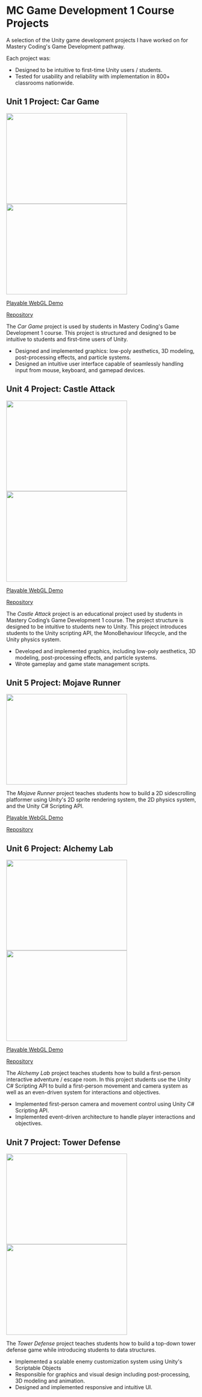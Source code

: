 # MC Game Development 1 Course Projects

A selection of the Unity game development projects I have worked on for Mastery Coding's Game Development pathway.

Each project was:
* Designed to be intuitive to first-time Unity users / students.
* Tested for usability and reliability with implementation in 800+ classrooms nationwide.

## Unit 1 Project: Car Game

<div display=flex flexDirection=row justifyContent=center> 
  <img src="https://github.com/torbenwb/torbenwb/blob/main/assets/gd1-unit-1/u1-1.gif" width=320 height=240/>
  <img src="https://github.com/torbenwb/torbenwb/blob/main/assets/gd1-unit-1/u1-2.gif" width=320 height=240/>
</div>

[Playable WebGL Demo](https://torbenwb.github.io/mc-gd1-unit-1-webgl-build/)

[Repository](https://github.com/torbenwb/mc-gd1-unit-1)

The *Car Game* project is used by students in Mastery Coding's Game Development 1 course. This project is structured and designed to be intuitive to students and first-time users of Unity.

* Designed and implemented graphics: low-poly aesthetics, 3D modeling, post-processing effects, and particle systems.
* Designed an intuitive user interface capable of seamlessly handling input from mouse, keyboard, and gamepad devices.

## Unit 4 Project: Castle Attack

<div display=flex flexDirection=row justifyContent=center> 
  <img src="https://github.com/torbenwb/torbenwb/blob/main/assets/gd1-unit-4/u4-1.gif" width=320 height=240/>
  <img src="https://github.com/torbenwb/torbenwb/blob/main/assets/gd1-unit-4/u4-2.gif" width=320 height=240/>
</div>

[Playable WebGL Demo](https://torbenwb.github.io/mc-gd1-unit-4-webgl-build/)

[Repository](https://github.com/torbenwb/mc-gd1-unit-4)

The *Castle Attack* project is an educational project used by students in Mastery Coding’s Game Development 1 course. The project structure is designed to be intuitive to students new to Unity. This project introduces students to the Unity scripting API, the MonoBehaviour lifecycle, and the Unity physics system.

* Developed and implemented graphics, including low-poly aesthetics, 3D modeling, post-processing effects, and particle systems.
* Wrote gameplay and game state management scripts.

## Unit 5 Project: Mojave Runner

<div display=flex flexDirection=row justifyContent=center> 
  <img src="https://github.com/torbenwb/mc-gd1-unit-5/blob/main/readme-assets/u5-1.gif" width=320 height=240/>
</div>

The *Mojave Runner* project teaches students how to build a 2D sidescrolling platformer using Unity's 2D sprite rendering system, the 2D physics system, and the Unity C# Scripting API.

[Playable WebGL Demo](https://torbenwb.github.io/mc-gd1-unit-5-webgl-build/)

[Repository](https://github.com/torbenwb/mc-gd1-unit-5)

## Unit 6 Project: Alchemy Lab


<div display=flex flexDirection=row justifyContent=center> 
  <img src="https://github.com/torbenwb/mc-gd1-unit-6/blob/main/readme-assets/u6-1.gif" width=320 height=240/>
  <img src="https://github.com/torbenwb/mc-gd1-unit-6/blob/main/readme-assets/u6-2.gif" width=320 height=240/>
</div>

[Playable WebGL Demo](https://torbenwb.github.io/mc-gd1-unit-6-webgl-build/)

[Repository](https://github.com/torbenwb/mc-gd1-unit-6)

The *Alchemy Lab* project teaches students how to build a first-person interactive adventure / escape room. In this project students use the Unity C# Scripting API to build a first-person movement and camera system as well as an even-driven system for interactions and objectives.

* Implemented first-person camera and movement control using Unity C# Scripting API.
* Implemented event-driven architecture to handle player interactions and objectives.

## Unit 7 Project: Tower Defense

<div display=flex flexDirection=row justifyContent=center> 
  <img src="https://github.com/torbenwb/mc-gd1-unit-7/blob/main/readme-assets/u7-2.gif" width=320 height=240/>
  <img src="https://github.com/torbenwb/mc-gd1-unit-7/blob/main/readme-assets/u7-3.gif" width=320 height=240/>
</div>

The *Tower Defense* project teaches students how to build a top-down tower defense game while introducing students to data structures.

* Implemented a scalable enemy customization system using Unity's Scriptable Objects
* Responsible for graphics and visual design including post-processing, 3D modeling and animation.
* Designed and implemented responsive and intuitive UI.


